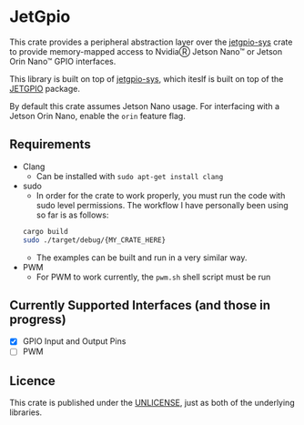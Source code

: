 # JetGpio
This crate provides a peripheral abstraction layer over the [jetgpio-sys](https://github.com/raoz/jetgpio-sys) crate to provide memory-mapped access to NvidiaⓇ Jetson Nano™ or Jetson Orin Nano™ GPIO interfaces.

This library is built on top of [jetgpio-sys](https://github.com/raoz/jetgpio-sys), which iteslf is built on top of the [JETGPIO](https://github.com/Rubberazer/JETGPIO) package.

By default this crate assumes Jetson Nano usage. For interfacing with a Jetson Orin Nano, enable the `orin` feature flag.

## Requirements

* Clang
    - Can be installed with `sudo apt-get install clang`
* sudo
    - In order for the crate to work properly, you must run the code with sudo level permissions. The workflow I have personally been using so far is as follows:
    ```bash
    cargo build
    sudo ./target/debug/{MY_CRATE_HERE}
    ```
    - The examples can be built and run in a very similar way.
* PWM
    - For PWM to work currently, the `pwm.sh` shell script must be run

## Currently Supported Interfaces (and those in progress)
- [x] GPIO Input and Output Pins
- [ ] PWM

## Licence

This crate is published under the [UNLICENSE](LICENSE), just as both of the underlying libraries.
